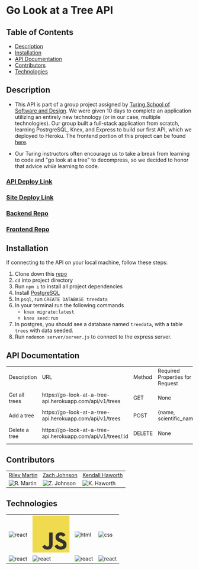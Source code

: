 # Go Look at a Tree API

## Table of Contents
* [Description](#description)
* [Installation](#installation)
* [API Documentation](#walkthrough)
* [Contributors](#contributors)
* [Technologies](#technologies)

## Description

 - This API is part of a group project assigned by [Turing School of Software and Design](www.turing.edu).  We were given 10 days to complete an application utilizing an entirely new technology (or in our case, multiple technologies). Our group built a full-stack application from scratch, learning PostrgreSQL, Knex, and Express to build our first API, which we deployed to Heroku. The frontend portion of this project can be found [here](https://github.com/kendallha/go-look-at-a-tree).

 - Our Turing instructors often encourage us to take a break from learning to code and "go look at a tree" to decompress, so we decided to honor that advice *while* learning to code. 

### [API Deploy Link](https://go-look-at-a-tree-api.herokuapp.com/api/v1/trees)
 ### [Site Deploy Link](http://errm-rancid-tomatillos.surge.sh/)
### [Backend Repo](https://github.com/kendallha/go-look-at-a-tree-api)
### [Frontend Repo](https://github.com/kendallha/go-look-at-a-tree)

## Installation
If connecting to the API on your local machine, follow these steps:
1. Clone down this [repo](https://github.com/kendallha/go-look-at-a-tree-api)
2. `cd` into project directory
3. Run `npm i` to install all project dependencies
4. Install [PostgreSQL](https://www.postgresql.org/download/)
5. In `psql`, run `CREATE DATABASE treedata`
6. In your terminal run the following commands
    - `knex migrate:latest`
    - `knex seed:run`
7. In postgres, you should see a database named `treedata`, with a table `trees` with data seeded. 
8. Run `nodemon server/server.js` to connect to the express server.


## API Documentation
  <table>
    <tr>
      <td>Description</td>
      <td>URL</td>
      <td>Method</td>
      <td>Required Properties for Request</td>
      <td>Successful Response</td>
    </tr>
    <tr>
      <td>Get all trees</td>
      <td>https://go-look-at-a-tree-api.herokuapp.com/api/v1/trees</td>
      <td>GET</td>
      <td>None</td>
      <td>Array of tree objects</td>
    </tr>
    <tr>
      <td>Add a tree</td>
      <td>https://go-look-at-a-tree-api.herokuapp.com/api/v1/trees</td>
      <td>POST</td>
      <td>{name, scientific_name}</td>
      <td>ID of new tree</td>
    </tr>
    <tr>
      <td>Delete a tree</td>
      <td>https://go-look-at-a-tree-api.herokuapp.com/api/v1/trees/:id</td>
      <td>DELETE</td>
      <td>None</td>
      <td>Number of trees deleted</td>
    </tr>

  </table>

## Contributors
<table>
    <tr>
        <td><a href="https://github.com/errabun">Riley Martin</td>
         <td><a href="https://github.com/zachjjohns">Zach Johnson</td>
        <td><a href="https://github.com/kendallha">Kendall Haworth</td>
    </tr>
    <tr>
      <td><img src="https://avatars.githubusercontent.com/u/76501236?s=460&u=56de3268b98bd73447d785601176518e3cd0141c&v=4" alt="R. Martin" width="125" height="auto" /></td>
      <td><img src="https://avatars.githubusercontent.com/u/76700555?v=4" alt="Z. Johnson" width="125" height="auto" /></td>
      <td><img src="https://avatars.githubusercontent.com/u/25498241?v=4" alt="K. Haworth" width="125" height="auto" /></td>
    </tr>
</table>

## Technologies
<table>
  <tr>
    <td><img src="https://mildaintrainings.com/wp-content/uploads/2017/11/react-logo.png" alt="react" width="100" height="auto" /></td>
    <td><img src="https://raw.githubusercontent.com/voodootikigod/logo.js/master/js.png" alt="javascript" width="100" height="auto" /></td>
    <td><img src="https://cdn.pixabay.com/photo/2017/08/05/11/16/logo-2582748_1280.png" alt="html" width="100" height="auto" /></td>
    <td><img src="https://www.pinclipart.com/picdir/middle/175-1759459_eng-a-med-kamel-frameworks-css-css-logo.png" alt="css" width="100" height="auto" /></td>
  </tr>
  <tr>
    <td><img src="https://encrypted-tbn0.gstatic.com/images?q=tbn:ANd9GcRY5B8GMClLqIJ2RObCTxzObLFKRYbg7fIKlCaZIOqnQhglC9o5DXT7Eg5YWNTnIidoHD4&usqp=CAU" alt="react" width="100" height="auto" /></td>
    <td><img src="https://bs-uploads.toptal.io/blackfish-uploads/components/skill_page/content/logo_file/logo/195562/express_js-161052138fa79136c0474521906b55e2.png" alt="react" width="100" height="auto" /></td>
    <td><img src="https://img.favpng.com/16/11/19/node-js-javascript-web-application-express-js-computer-software-png-favpng-cYmJvJyBDcTNbLdSRdNAceLyW.jpg" alt="react" width="100" height="auto" /></td>
    <td><img src="https://img.stackshare.io/service/3376/knex.png" alt="react" width="100" height="auto" /></td>
  </tr>
</table>
